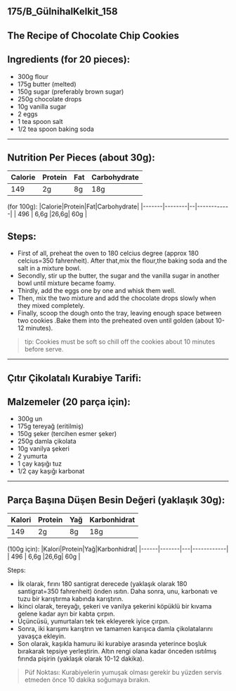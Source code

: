 175/B_GülnihalKelkit_158
---
The Recipe of Chocolate Chip Cookies
---
Ingredients (for 20 pieces):
---
* 300g flour
* 175g butter (melted)
* 150g sugar (preferably brown sugar)
* 250g chocolate drops
* 10g vanilla sugar
* 2 eggs
* 1 tea spoon salt
* 1/2 tea spoon baking soda 
---
 Nutrition Per Pieces (about 30g):
---
|Calorie|Protein|Fat|Carbohydrate|
|-------|--------|--|------------|
|  149  |   2g   |8g|   18g      |

(for 100g):
|Calorie|Protein|Fat|Carbohydrate|
|-------|--------|--|------------|
|  496  |  6,6g  |26,6g|  60g    |

Steps:
---
+ First of all, preheat the oven to 180 celcius degree (approx 180 celcius=350 fahrenheit). After that,mix the flour,the baking soda and the salt in a mixture bowl.
+ Secondly, stir up the butter, the sugar and the vanilla sugar in another bowl until mixture became foamy.
+ Thirdly, add the eggs one by one and whisk them well.
+ Then, mix the two mixture and add the chocolate drops slowly when they mixed completely.
+ Finally, scoop the dough onto the tray, leaving enough space between two cookies .Bake them into the preheated oven until golden (about 10-12 minutes).
>tip: Cookies must be soft so chill off the cookies about 10 minutes before serve.
---
Çıtır Çikolatalı Kurabiye Tarifi:
---
Malzemeler (20 parça için):
---
* 300g un
* 175g tereyağ (eritilmiş)
* 150g şeker (tercihen esmer şeker)
* 250g damla çikolata
* 10g vanilya şekeri
* 2 yumurta
* 1 çay kaşığı tuz
* 1/2 çay kaşığı karbonat
---
Parça Başına Düşen Besin Değeri (yaklaşık 30g):
---
|Kalori|Protein|Yağ|Karbonhidrat|
|------|--------|--|------------|
|  149 |   2g   |8g|   18g      |

(100g için):
|Kalori|Protein|Yağ|Karbonhidrat|
|------|-------|---|------------|
|  496 | 6,6g  |26,6g|  60g     |

Steps:
+ İlk olarak, fırını 180 santigrat derecede (yaklaşık olarak 180 santigrat=350 fahrenheit) önden ısıtın. Daha sonra, unu, karbonatı ve tuzu bir karıştırma kabında karıştırın.
+ İkinci olarak, tereyağı, şekeri ve vanilya şekerini köpüklü bir kıvama gelene kadar ayrı bir kabta çırpın.
+ Üçüncüsü, yumurtaları tek tek ekleyerek iyice çırpın.
+ Sonra, iki karışımı karıştrın ve  tamamen karışıca damla çikolatalarını yavaşça ekleyin.
+ Son olarak, kaşıkla hamuru iki kurabiye arasında yeterince boşluk bırakarak tepsiye yerleştirin. Altın rengi olana kadar önceden ısıtılmış fırında pişirin (yaklaşık olarak 10-12 dakika).
> Püf Noktası: Kurabiyelerin yumuşak olması gerekir bu yüzden servis etmeden önce 10 dakika soğumaya bırakın.
